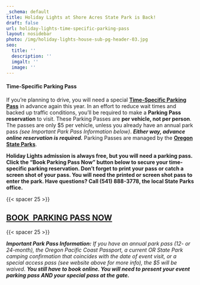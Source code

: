 ```yaml
---
_schema: default
title: Holiday Lights at Shore Acres State Park is Back!
draft: false
url: holiday-lights-time-specific-parking-pass
layout: nosidebar
photo: /img/holiday-lights-house-sub-pg-header-03.jpg
seo:
  title: ''
  description: ''
  imgalt: ''
  image: ''
---
```

#### Time-Specific Parking Pass

If you’re planning to drive, you will need a special&nbsp;**<a target="_blank" rel="noopener" href="https://oregonstateparks.reserveamerica.com/tourParkDetail.do?contractCode=OR&amp;parkId=402381">Time-Specific Parking Pass</a>**&nbsp;in advance again this year. In an effort to reduce wait times and backed up traffic conditions, you’ll be required to make a&nbsp;**Parking Pass reservation**&nbsp;to visit. These Parking Passes are&nbsp;**per vehicle, not per person**. The passes are only $5 per vehicle, unless you already have an annual park pass&nbsp;*(see Important Park Pass Information below)*.&nbsp;***Either way, advance online reservation is required.***&nbsp;Parking Passes are managed by the **<a target="_blank" rel="noopener" href="https://oregonstateparks.reserveamerica.com/tourParkDetail.do?contractCode=OR&amp;parkId=402381"><strong>Oregon State Parks</strong></a>**.

**Holiday Lights admission is always free, but you will need a parking pass. Click the “Book Parking Pass Now” button below to secure your time-specific parking reservation. Don’t forget to print your pass or catch a screen shot of your pass. You will need the printed or screen shot pass to enter the park. Have questions? Call (541) 888-3778, the local State Parks office.**

{{< spacer 25 >}}

## <a class="learn-more-anywhere-btn" target="_blank" rel="noopener" href="https://oregonstateparks.reserveamerica.com/tourParkDetail.do?contractCode=OR&amp;parkId=402381">BOOK&nbsp; PARKING PASS NOW</a>

{{< spacer 25 >}}

***Important Park Pass Information:** If you have an annual park pass (12- or 24-month), the Oregon Pacific Coast Passport, a current OR State Park camping confirmation that coincides with the date of event visit, or a special access pass (see website above for more info), the $5 will be waived. **You still have to book online. You will need to present your event parking pass AND your special pass at the gate.***